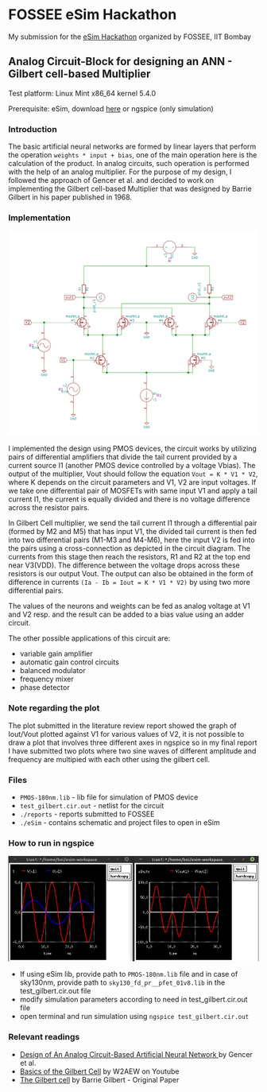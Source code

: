 # FOSSEE eSim Hackathon
My submission for the [eSim Hackathon](https://hackathon.fossee.in/esim/) organized by FOSSEE, IIT Bombay

## Analog Circuit-Block for designing an ANN - Gilbert cell-based Multiplier
Test platform: Linux Mint x86_64 kernel 5.4.0

Prerequisite: eSim, download [here](https://esim.fossee.in/downloads) or ngspice (only simulation)
 
### Introduction
The basic artificial neural networks are formed by linear layers that perform the operation `weights * input + bias`, one of the main operation here is the calculation of the product. In analog circuits, such operation is performed with the help of an analog multiplier. For the purpose of my design, I followed the approach of Gencer et al. and decided to work on implementing the Gilbert cell-based Multiplier that was designed by Barrie Gilbert in his paper published in 1968.

### Implementation

<p align="center">
  <img alt="circuit" src="./static/circuit.png" width="600px"/>
</p>
 
I implemented the design using PMOS devices, the circuit works by utilizing pairs of differential amplifiers that divide the tail current provided by a current source I1 (another PMOS device controlled by a voltage Vbias). The output of the multiplier, Vout should follow the equation `Vout = K * V1 * V2`, where K depends on the circuit parameters and V1, V2 are input voltages. If we take one differential pair of MOSFETs with same input V1 and apply a tail current I1, the current is equally divided and there is no voltage difference across the resistor pairs. 

In Gilbert Cell multiplier, we send the tail current I1 through a differential pair (formed by M2 and M5) that has input V1, the divided tail current is then fed into two differential pairs (M1-M3 and M4-M6), here the input V2 is fed into the pairs using a cross-connection as depicted in the circuit diagram. The currents from this stage then reach the resistors, R1 and R2 at the top end near V3(VDD). The difference between the voltage drops across these resistors is our output Vout. The output can also be obtained in the form of difference in currents `(Ia - Ib = Iout = K * V1 * V2)` by using two more differential pairs.

The values of the neurons and weights can be fed as analog voltage at V1 and V2 resp. and the result can be added to a bias value using an adder circuit.

The other possible applications of this circuit are:
* variable gain amplifier
* automatic gain control circuits
* balanced modulator
* frequency mixer
* phase detector

### Note regarding the plot
The plot submitted in the literature review report showed the graph of Iout/Vout plotted against V1 for various values of V2, it is not possible to draw a plot that involves three different axes in ngspice so in my final report I have submitted two plots where two sine waves of different amplitude and frequency are multipied with each other using the gilbert cell.

### Files

* `PMOS-180nm.lib` - lib file for simulation of PMOS device 
* `test_gilbert.cir.out` - netlist for the circuit
* `./reports` - reports submitted to FOSSEE
* `./eSim` - contains schematic and project files to open in eSim

### How to run in ngspice

<p align="center">
<img alt="plot" src="./static/plot.png"/>
</p>

* If using eSim lib, provide path to `PMOS-180nm.lib` file and in case of sky130nm, provide path to `sky130_fd_pr__pfet_01v8.lib` in the test_gilbert.cir.out file
* modify simulation parameters according to need in test_gilbert.cir.out file
* open terminal and run simulation using `ngspice test_gilbert.cir.out`

### Relevant readings

* [Design of An Analog Circuit-Based Artificial Neural Network
](https://ieeexplore.ieee.org/abstract/document/8990559) by Gencer et al.
* [Basics of the Gilbert Cell](https://www.youtube.com/watch?v=7nmmb0pqTU0) by W2AEW on Youtube
* [The Gilbert cell](https://ieeexplore.ieee.org/document/6499939/) by Barrie Gilbert - Original Paper

